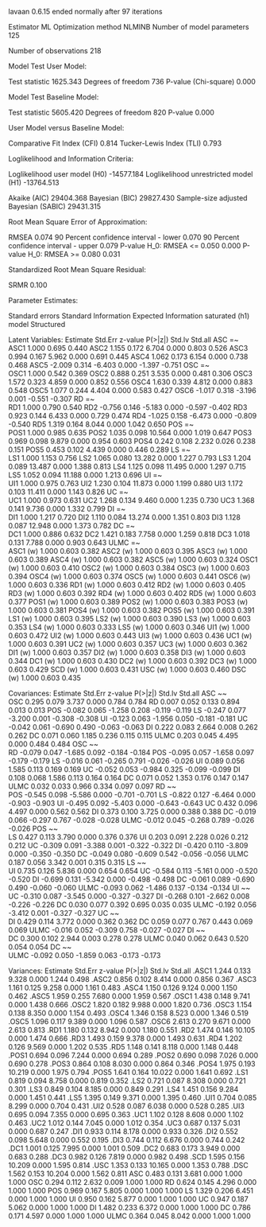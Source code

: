 lavaan 0.6.15 ended normally after 97 iterations

  Estimator                                         ML
  Optimization method                           NLMINB
  Number of model parameters                       125

  Number of observations                           218

Model Test User Model:
                                                      
  Test statistic                              1625.343
  Degrees of freedom                               736
  P-value (Chi-square)                           0.000

Model Test Baseline Model:

  Test statistic                              5605.420
  Degrees of freedom                               820
  P-value                                        0.000

User Model versus Baseline Model:

  Comparative Fit Index (CFI)                    0.814
  Tucker-Lewis Index (TLI)                       0.793

Loglikelihood and Information Criteria:

  Loglikelihood user model (H0)             -14577.184
  Loglikelihood unrestricted model (H1)     -13764.513
                                                      
  Akaike (AIC)                               29404.368
  Bayesian (BIC)                             29827.430
  Sample-size adjusted Bayesian (SABIC)      29431.315

Root Mean Square Error of Approximation:

  RMSEA                                          0.074
  90 Percent confidence interval - lower         0.070
  90 Percent confidence interval - upper         0.079
  P-value H_0: RMSEA <= 0.050                    0.000
  P-value H_0: RMSEA >= 0.080                    0.031

Standardized Root Mean Square Residual:

  SRMR                                           0.100

Parameter Estimates:

  Standard errors                             Standard
  Information                                 Expected
  Information saturated (h1) model          Structured

Latent Variables:
                   Estimate  Std.Err  z-value  P(>|z|)   Std.lv  Std.all
  ASC =~                                                                
    ASC1              1.000                               0.695    0.440
    ASC2              1.155    0.172    6.704    0.000    0.803    0.526
    ASC3              0.994    0.167    5.962    0.000    0.691    0.445
    ASC4              1.062    0.173    6.154    0.000    0.738    0.468
    ASC5             -2.009    0.314   -6.403    0.000   -1.397   -0.751
  OSC =~                                                                
    OSC1              1.000                               0.542    0.369
    OSC2              0.888    0.251    3.535    0.000    0.481    0.306
    OSC3              1.572    0.323    4.859    0.000    0.852    0.556
    OSC4              1.630    0.339    4.812    0.000    0.883    0.548
    OSC5              1.077    0.244    4.404    0.000    0.583    0.427
    OSC6             -1.017    0.318   -3.196    0.001   -0.551   -0.307
  RD =~                                                                 
    RD1               1.000                               0.790    0.540
    RD2              -0.756    0.146   -5.183    0.000   -0.597   -0.402
    RD3               0.923    0.144    6.433    0.000    0.729    0.474
    RD4              -1.025    0.158   -6.473    0.000   -0.809   -0.540
    RD5               1.319    0.164    8.044    0.000    1.042    0.650
  POS =~                                                                
    POS1              1.000                               0.985    0.635
    POS2              1.035    0.098   10.564    0.000    1.019    0.647
    POS3              0.969    0.098    9.879    0.000    0.954    0.603
    POS4              0.242    0.108    2.232    0.026    0.238    0.151
    POS5              0.453    0.102    4.439    0.000    0.446    0.289
  LS =~                                                                 
    LS1               1.000                               1.153    0.756
    LS2               1.065    0.080   13.282    0.000    1.227    0.793
    LS3               1.204    0.089   13.487    0.000    1.388    0.813
    LS4               1.125    0.098   11.495    0.000    1.297    0.715
    LS5               1.052    0.094   11.188    0.000    1.213    0.696
  UI =~                                                                 
    UI1               1.000                               0.975    0.763
    UI2               1.230    0.104   11.873    0.000    1.199    0.880
    UI3               1.172    0.103   11.411    0.000    1.143    0.826
  UC =~                                                                 
    UC1               1.000                               0.973    0.631
    UC2               1.268    0.134    9.460    0.000    1.235    0.730
    UC3               1.368    0.141    9.736    0.000    1.332    0.799
  DI =~                                                                 
    DI1               1.000                               1.217    0.720
    DI2               1.110    0.084   13.274    0.000    1.351    0.803
    DI3               1.128    0.087   12.948    0.000    1.373    0.782
  DC =~                                                                 
    DC1               1.000                               0.886    0.632
    DC2               1.421    0.183    7.758    0.000    1.259    0.818
    DC3               1.018    0.131    7.788    0.000    0.903    0.643
  ULMC =~                                                               
    ASC1       (w)    1.000                               0.603    0.382
    ASC2       (w)    1.000                               0.603    0.395
    ASC3       (w)    1.000                               0.603    0.389
    ASC4       (w)    1.000                               0.603    0.382
    ASC5       (w)    1.000                               0.603    0.324
    OSC1       (w)    1.000                               0.603    0.410
    OSC2       (w)    1.000                               0.603    0.384
    OSC3       (w)    1.000                               0.603    0.394
    OSC4       (w)    1.000                               0.603    0.374
    OSC5       (w)    1.000                               0.603    0.441
    OSC6       (w)    1.000                               0.603    0.336
    RD1        (w)    1.000                               0.603    0.412
    RD2        (w)    1.000                               0.603    0.405
    RD3        (w)    1.000                               0.603    0.392
    RD4        (w)    1.000                               0.603    0.402
    RD5        (w)    1.000                               0.603    0.377
    POS1       (w)    1.000                               0.603    0.389
    POS2       (w)    1.000                               0.603    0.383
    POS3       (w)    1.000                               0.603    0.381
    POS4       (w)    1.000                               0.603    0.382
    POS5       (w)    1.000                               0.603    0.391
    LS1        (w)    1.000                               0.603    0.395
    LS2        (w)    1.000                               0.603    0.390
    LS3        (w)    1.000                               0.603    0.353
    LS4        (w)    1.000                               0.603    0.333
    LS5        (w)    1.000                               0.603    0.346
    UI1        (w)    1.000                               0.603    0.472
    UI2        (w)    1.000                               0.603    0.443
    UI3        (w)    1.000                               0.603    0.436
    UC1        (w)    1.000                               0.603    0.391
    UC2        (w)    1.000                               0.603    0.357
    UC3        (w)    1.000                               0.603    0.362
    DI1        (w)    1.000                               0.603    0.357
    DI2        (w)    1.000                               0.603    0.358
    DI3        (w)    1.000                               0.603    0.344
    DC1        (w)    1.000                               0.603    0.430
    DC2        (w)    1.000                               0.603    0.392
    DC3        (w)    1.000                               0.603    0.429
    SCD        (w)    1.000                               0.603    0.431
    USC        (w)    1.000                               0.603    0.460
    DSC        (w)    1.000                               0.603    0.435

Covariances:
                   Estimate  Std.Err  z-value  P(>|z|)   Std.lv  Std.all
  ASC ~~                                                                
    OSC               0.295    0.079    3.737    0.000    0.784    0.784
    RD                0.007    0.052    0.133    0.894    0.013    0.013
    POS              -0.082    0.065   -1.258    0.208   -0.119   -0.119
    LS               -0.247    0.077   -3.200    0.001   -0.308   -0.308
    UI               -0.123    0.063   -1.956    0.050   -0.181   -0.181
    UC               -0.042    0.061   -0.690    0.490   -0.063   -0.063
    DI                0.222    0.083    2.664    0.008    0.262    0.262
    DC                0.071    0.060    1.185    0.236    0.115    0.115
    ULMC              0.203    0.045    4.495    0.000    0.484    0.484
  OSC ~~                                                                
    RD               -0.079    0.047   -1.685    0.092   -0.184   -0.184
    POS              -0.095    0.057   -1.658    0.097   -0.179   -0.179
    LS               -0.016    0.061   -0.265    0.791   -0.026   -0.026
    UI                0.089    0.056    1.585    0.113    0.169    0.169
    UC               -0.052    0.053   -0.984    0.325   -0.099   -0.099
    DI                0.108    0.068    1.586    0.113    0.164    0.164
    DC                0.071    0.052    1.353    0.176    0.147    0.147
    ULMC              0.032    0.033    0.966    0.334    0.097    0.097
  RD ~~                                                                 
    POS              -0.545    0.098   -5.586    0.000   -0.701   -0.701
    LS               -0.822    0.127   -6.464    0.000   -0.903   -0.903
    UI               -0.495    0.092   -5.403    0.000   -0.643   -0.643
    UC                0.432    0.096    4.497    0.000    0.562    0.562
    DI                0.373    0.100    3.725    0.000    0.388    0.388
    DC               -0.019    0.066   -0.297    0.767   -0.028   -0.028
    ULMC             -0.012    0.045   -0.268    0.789   -0.026   -0.026
  POS ~~                                                                
    LS                0.427    0.113    3.790    0.000    0.376    0.376
    UI                0.203    0.091    2.228    0.026    0.212    0.212
    UC               -0.309    0.091   -3.388    0.001   -0.322   -0.322
    DI               -0.420    0.110   -3.809    0.000   -0.350   -0.350
    DC               -0.049    0.080   -0.609    0.542   -0.056   -0.056
    ULMC              0.187    0.056    3.342    0.001    0.315    0.315
  LS ~~                                                                 
    UI                0.735    0.126    5.836    0.000    0.654    0.654
    UC               -0.584    0.113   -5.161    0.000   -0.520   -0.520
    DI               -0.699    0.131   -5.342    0.000   -0.498   -0.498
    DC               -0.061    0.089   -0.690    0.490   -0.060   -0.060
    ULMC             -0.093    0.062   -1.486    0.137   -0.134   -0.134
  UI ~~                                                                 
    UC               -0.310    0.087   -3.545    0.000   -0.327   -0.327
    DI               -0.268    0.101   -2.662    0.008   -0.226   -0.226
    DC                0.030    0.077    0.392    0.695    0.035    0.035
    ULMC             -0.192    0.056   -3.412    0.001   -0.327   -0.327
  UC ~~                                                                 
    DI                0.429    0.114    3.772    0.000    0.362    0.362
    DC                0.059    0.077    0.767    0.443    0.069    0.069
    ULMC             -0.016    0.052   -0.309    0.758   -0.027   -0.027
  DI ~~                                                                 
    DC                0.300    0.102    2.944    0.003    0.278    0.278
    ULMC              0.040    0.062    0.643    0.520    0.054    0.054
  DC ~~                                                                 
    ULMC             -0.092    0.050   -1.859    0.063   -0.173   -0.173

Variances:
                   Estimate  Std.Err  z-value  P(>|z|)   Std.lv  Std.all
   .ASC1              1.244    0.133    9.328    0.000    1.244    0.498
   .ASC2              0.856    0.102    8.414    0.000    0.856    0.367
   .ASC3              1.161    0.125    9.258    0.000    1.161    0.483
   .ASC4              1.150    0.126    9.124    0.000    1.150    0.462
   .ASC5              1.959    0.255    7.680    0.000    1.959    0.567
   .OSC1              1.438    0.148    9.741    0.000    1.438    0.666
   .OSC2              1.820    0.182    9.988    0.000    1.820    0.736
   .OSC3              1.154    0.138    8.350    0.000    1.154    0.493
   .OSC4              1.346    0.158    8.523    0.000    1.346    0.519
   .OSC5              1.096    0.117    9.389    0.000    1.096    0.587
   .OSC6              2.613    0.270    9.671    0.000    2.613    0.813
   .RD1               1.180    0.132    8.942    0.000    1.180    0.551
   .RD2               1.474    0.146   10.105    0.000    1.474    0.666
   .RD3               1.493    0.159    9.378    0.000    1.493    0.631
   .RD4               1.202    0.126    9.569    0.000    1.202    0.535
   .RD5               1.148    0.141    8.118    0.000    1.148    0.448
   .POS1              0.694    0.096    7.244    0.000    0.694    0.289
   .POS2              0.690    0.098    7.026    0.000    0.690    0.278
   .POS3              0.864    0.108    8.030    0.000    0.864    0.346
   .POS4              1.975    0.193   10.219    0.000    1.975    0.794
   .POS5              1.641    0.164   10.022    0.000    1.641    0.692
   .LS1               0.819    0.094    8.758    0.000    0.819    0.352
   .LS2               0.721    0.087    8.308    0.000    0.721    0.301
   .LS3               0.849    0.104    8.185    0.000    0.849    0.291
   .LS4               1.451    0.156    9.284    0.000    1.451    0.441
   .LS5               1.395    0.149    9.371    0.000    1.395    0.460
   .UI1               0.704    0.085    8.299    0.000    0.704    0.431
   .UI2               0.528    0.087    6.038    0.000    0.528    0.285
   .UI3               0.695    0.094    7.355    0.000    0.695    0.363
   .UC1               1.102    0.128    8.608    0.000    1.102    0.463
   .UC2               1.012    0.144    7.045    0.000    1.012    0.354
   .UC3               0.687    0.137    5.031    0.000    0.687    0.247
   .DI1               0.933    0.114    8.178    0.000    0.933    0.326
   .DI2               0.552    0.098    5.648    0.000    0.552    0.195
   .DI3               0.744    0.112    6.676    0.000    0.744    0.242
   .DC1               1.001    0.125    7.995    0.000    1.001    0.509
   .DC2               0.683    0.173    3.949    0.000    0.683    0.288
   .DC3               0.982    0.126    7.819    0.000    0.982    0.498
   .SCD               1.595    0.156   10.209    0.000    1.595    0.814
   .USC               1.353    0.133   10.165    0.000    1.353    0.788
   .DSC               1.562    0.153   10.204    0.000    1.562    0.811
    ASC               0.483    0.131    3.681    0.000    1.000    1.000
    OSC               0.294    0.112    2.632    0.009    1.000    1.000
    RD                0.624    0.145    4.296    0.000    1.000    1.000
    POS               0.969    0.167    5.805    0.000    1.000    1.000
    LS                1.329    0.206    6.451    0.000    1.000    1.000
    UI                0.950    0.162    5.877    0.000    1.000    1.000
    UC                0.947    0.187    5.062    0.000    1.000    1.000
    DI                1.482    0.233    6.372    0.000    1.000    1.000
    DC                0.786    0.171    4.597    0.000    1.000    1.000
    ULMC              0.364    0.045    8.042    0.000    1.000    1.000

